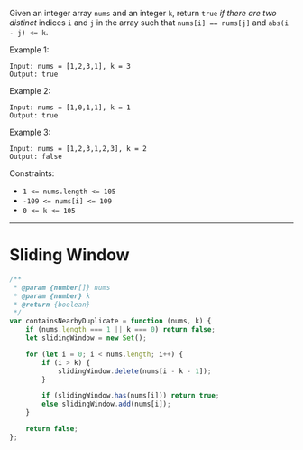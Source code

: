 Given an integer array `nums` and an integer `k`, return `true` _if there are two distinct_ indices `i` and `j` in the array such that `nums[i] == nums[j]` and `abs(i - j) <= k`.

Example 1:

```
Input: nums = [1,2,3,1], k = 3
Output: true
```

Example 2:

```
Input: nums = [1,0,1,1], k = 1
Output: true
```

Example 3:

```
Input: nums = [1,2,3,1,2,3], k = 2
Output: false
```

Constraints:

-   `1 <= nums.length <= 105`
-   `-109 <= nums[i] <= 109`
-   `0 <= k <= 105`

---

# Sliding Window

```js
/**
 * @param {number[]} nums
 * @param {number} k
 * @return {boolean}
 */
var containsNearbyDuplicate = function (nums, k) {
    if (nums.length === 1 || k === 0) return false;
    let slidingWindow = new Set();

    for (let i = 0; i < nums.length; i++) {
        if (i > k) {
            slidingWindow.delete(nums[i - k - 1]);
        }

        if (slidingWindow.has(nums[i])) return true;
        else slidingWindow.add(nums[i]);
    }

    return false;
};
```

